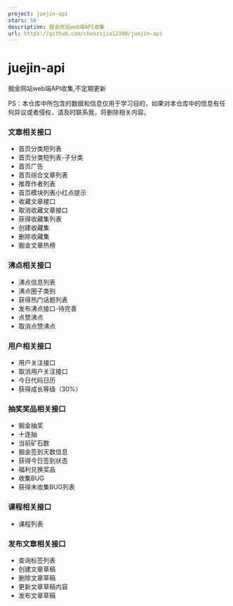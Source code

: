 ```yaml
---
project: juejin-api
stars: 56
description: 掘金网站web端API收集
url: https://github.com/chenzijia12300/juejin-api
---
```


juejin-api
==========

掘金网站web端API收集,不定期更新

PS：本仓库中所包含的数据和信息仅用于学习目的，如果对本仓库中的信息有任何异议或者侵权，请及时联系我，将删除相关内容。

### 文章相关接口

-   首页分类短列表
-   首页分类短列表-子分类
-   首页广告
-   首页综合文章列表
-   推荐作者列表
-   首页模块列表小红点提示
-   收藏文章接口
-   取消收藏文章接口
-   获得收藏集列表
-   创建收藏集
-   删除收藏集
-   掘金文章热榜

### 沸点相关接口

-   沸点信息列表
-   沸点圈子类别
-   获得热门话题列表
-   发布沸点接口-待完善
-   点赞沸点
-   取消点赞沸点

### 用户相关接口

-   用户关注接口
-   取消用户关注接口
-   今日代码日历
-   获得成长等级（30%）

### 抽奖奖品相关接口

-   掘金抽奖
-   十连抽
-   当前矿石数
-   掘金签到天数信息
-   获得今日签到状态
-   福利兑换奖品
-   收集BUG
-   获得未收集BUG列表

### 课程相关接口

-   课程列表

### 发布文章相关接口

-   查询标签列表
-   创建文章草稿
-   删除文章草稿
-   更新文章草稿内容
-   发布文章草稿
